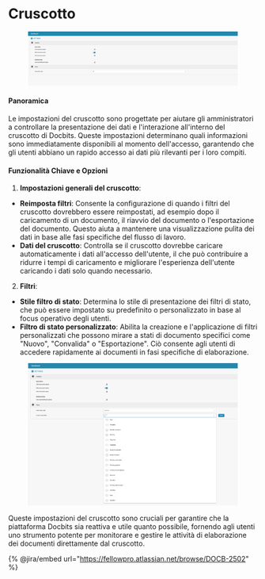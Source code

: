# Cruscotto

<figure><img src="../../../.gitbook/assets/Bildschirmfoto 2024-05-08 um 10.23.17.png" alt=""><figcaption></figcaption></figure>

#### Panoramica

Le impostazioni del cruscotto sono progettate per aiutare gli amministratori a controllare la presentazione dei dati e l'interazione all'interno del cruscotto di Docbits. Queste impostazioni determinano quali informazioni sono immediatamente disponibili al momento dell'accesso, garantendo che gli utenti abbiano un rapido accesso ai dati più rilevanti per i loro compiti.

#### Funzionalità Chiave e Opzioni

1. **Impostazioni generali del cruscotto**:
* **Reimposta filtri**: Consente la configurazione di quando i filtri del cruscotto dovrebbero essere reimpostati, ad esempio dopo il caricamento di un documento, il riavvio del documento o l'esportazione del documento. Questo aiuta a mantenere una visualizzazione pulita dei dati in base alle fasi specifiche del flusso di lavoro.
* **Dati del cruscotto**: Controlla se il cruscotto dovrebbe caricare automaticamente i dati all'accesso dell'utente, il che può contribuire a ridurre i tempi di caricamento e migliorare l'esperienza dell'utente caricando i dati solo quando necessario.
2. **Filtri**:
* **Stile filtro di stato**: Determina lo stile di presentazione dei filtri di stato, che può essere impostato su predefinito o personalizzato in base al focus operativo degli utenti.
* **Filtro di stato personalizzato**: Abilita la creazione e l'applicazione di filtri personalizzati che possono mirare a stati di documento specifici come "Nuovo", "Convalida" o "Esportazione". Ciò consente agli utenti di accedere rapidamente ai documenti in fasi specifiche di elaborazione.

<figure><img src="../../../.gitbook/assets/Bildschirmfoto 2024-05-08 um 10.23.48.png" alt=""><figcaption></figcaption></figure>

Queste impostazioni del cruscotto sono cruciali per garantire che la piattaforma Docbits sia reattiva e utile quanto possibile, fornendo agli utenti uno strumento potente per monitorare e gestire le attività di elaborazione dei documenti direttamente dal cruscotto.

{% @jira/embed url="https://fellowpro.atlassian.net/browse/DOCB-2502" %}
